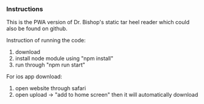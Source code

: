 
### Instructions 
This is the PWA version of Dr. Bishop's static tar heel reader which could also be found on github.

Instruction of running the code:
1. download
2. install node module using "npm install"
3. run through "npm run start"

For ios app download:
1. open website through safari
2. open upload -> "add to home screen" then it will automatically download


    
